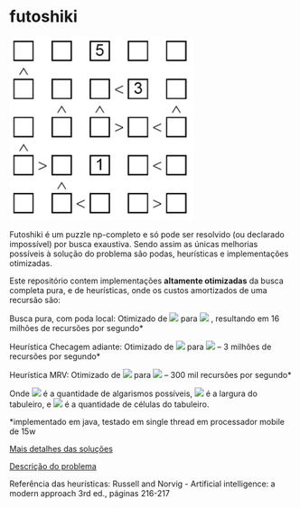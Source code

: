# futoshiki

![Futoshiki](board.PNG)

Futoshiki é um puzzle np-completo e só pode ser resolvido (ou declarado impossível) por busca exaustiva. Sendo assim as únicas melhorias possíveis à solução do problema são podas, heurísticas e implementações otimizadas.
  
Este repositório contem implementações **altamente otimizadas** da busca completa pura, e de heurísticas, onde os custos amortizados de uma recursão são:

Busca pura, com poda local: Otimizado de 
<img src="https://render.githubusercontent.com/render/math?math=O(n)">
para 
<img src="https://render.githubusercontent.com/render/math?math=O(1)">
, resultando em 16 milhões de recursões por segundo*

Heurística Checagem adiante: Otimizado de 
<img src="https://render.githubusercontent.com/render/math?math=O\left(d^2\times c\right)">
para 
<img src="https://render.githubusercontent.com/render/math?math=O(d)">
– 3 milhões de recursões por segundo*

Heurística MRV: Otimizado de 
<img src="https://render.githubusercontent.com/render/math?math=O\left(n\times d\times c\right)">
para 
<img src="https://render.githubusercontent.com/render/math?math=O(n)">
– 300 mil recursões por segundo*

Onde <img src="https://render.githubusercontent.com/render/math?math=c"> é a quantidade de algarismos possíveis, 
<img src="https://render.githubusercontent.com/render/math?math=d"> é a largura do tabuleiro, e 
<img src="https://render.githubusercontent.com/render/math?math=n=d^2">
é a quantidade de células do tabuleiro.

*implementado em java, testado em single thread em processador mobile de 15w

[Mais detalhes das soluções](relatorio-cezanne.pdf)

[Descrição do problema](Futoshiki.pdf)


Referência das heurísticas: Russell and Norvig - Artificial intelligence: a modern approach 3rd ed., páginas 216-217
